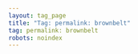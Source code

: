 ```yaml
---
layout: tag_page
title: "Tag: permalink: brownbelt"
tag: permalink: brownbelt
robots: noindex
---
```

